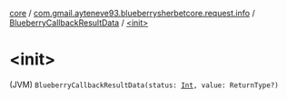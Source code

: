 [core](../../index.md) / [com.gmail.ayteneve93.blueberrysherbetcore.request.info](../index.md) / [BlueberryCallbackResultData](index.md) / [&lt;init&gt;](./-init-.md)

# &lt;init&gt;

(JVM) `BlueberryCallbackResultData(status: `[`Int`](https://kotlinlang.org/api/latest/jvm/stdlib/kotlin/-int/index.html)`, value: ReturnType?)`